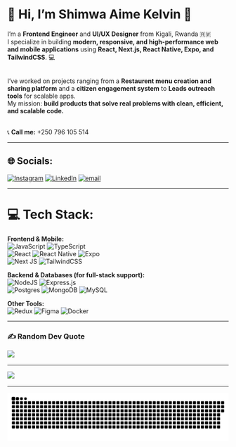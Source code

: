 # 💫 Hi, I’m **Shimwa Aime Kelvin** 👋
I’m a **Frontend Engineer** and **UI/UX Designer** from Kigali, Rwanda 🇷🇼<br>
I specialize in building **modern, responsive, and high-performance web and mobile applications** using **React, Next.js, React Native, Expo, and TailwindCSS**. 💻<br><br>

I’ve worked on projects ranging from a **Restaurent menu creation and sharing platform** and a **citizen engagement system** to **Leads outreach tools** for scalable apps.<br>
My mission: **build products that solve real problems with clean, efficient, and scalable code.**<br><br>

📞 **Call me:** +250 796 105 514

---

## 🌐 Socials:
[![Instagram](https://img.shields.io/badge/Instagram-%23E4405F.svg?logo=Instagram&logoColor=white)](https://instagram.com/shimmw.a) 
[![LinkedIn](https://img.shields.io/badge/LinkedIn-%230077B5.svg?logo=linkedin&logoColor=white)](https://linkedin.com/in/aimekelvin) 
[![email](https://img.shields.io/badge/Email-D14836?logo=gmail&logoColor=white)](mailto:shimwa.aime.kelvin@gmail.com) 

---

# 💻 Tech Stack:
**Frontend & Mobile:**  
![JavaScript](https://img.shields.io/badge/javascript-%23323330.svg?style=for-the-badge&logo=javascript&logoColor=%23F7DF1E) ![TypeScript](https://img.shields.io/badge/typescript-%23007ACC.svg?style=for-the-badge&logo=typescript&logoColor=white)  
![React](https://img.shields.io/badge/react-%2320232a.svg?style=for-the-badge&logo=react&logoColor=%2361DAFB) ![React Native](https://img.shields.io/badge/react_native-%2320232a.svg?style=for-the-badge&logo=react&logoColor=%2361DAFB) ![Expo](https://img.shields.io/badge/expo-1C1E24?style=for-the-badge&logo=expo&logoColor=#D04A37)  
![Next JS](https://img.shields.io/badge/Next-black?style=for-the-badge&logo=next.js&logoColor=white) ![TailwindCSS](https://img.shields.io/badge/tailwindcss-%2338B2AC.svg?style=for-the-badge&logo=tailwind-css&logoColor=white)  

**Backend & Databases (for full-stack support):**  
![NodeJS](https://img.shields.io/badge/node.js-6DA55F?style=for-the-badge&logo=node.js&logoColor=white) ![Express.js](https://img.shields.io/badge/express.js-%23404d59.svg?style=for-the-badge&logo=express&logoColor=%2361DAFB)  
![Postgres](https://img.shields.io/badge/postgres-%23316192.svg?style=for-the-badge&logo=postgresql&logoColor=white) ![MongoDB](https://img.shields.io/badge/MongoDB-%234ea94b.svg?style=for-the-badge&logo=mongodb&logoColor=white) ![MySQL](https://img.shields.io/badge/mysql-4479A1.svg?style=for-the-badge&logo=mysql&logoColor=white)  

**Other Tools:**  
![Redux](https://img.shields.io/badge/redux-%23593d88.svg?style=for-the-badge&logo=redux&logoColor=white) ![Figma](https://img.shields.io/badge/figma-%23F24E1E.svg?style=for-the-badge&logo=figma&logoColor=white) ![Docker](https://img.shields.io/badge/docker-%230db7ed.svg?style=for-the-badge&logo=docker&logoColor=white)  

---

### ✍️ Random Dev Quote
![](https://quotes-github-readme.vercel.app/api?type=horizontal&theme=dark)

---

[![](https://visitcount.itsvg.in/api?id=AimeKelvin&icon=0&color=0)](https://visitcount.itsvg.in)

---

<picture>
  <source media="(prefers-color-scheme: dark)" srcset="https://raw.githubusercontent.com/AimeKelvin/AimeKelvin/output/github-snake-dark.svg" />
  <source media="(prefers-color-scheme: light)" srcset="https://raw.githubusercontent.com/AimeKelvin/AimeKelvin/output/github-snake.svg" />
  <img alt="github-snake" src="https://raw.githubusercontent.com/AimeKelvin/AimeKelvin/output/github-snake.svg" />
</picture>
